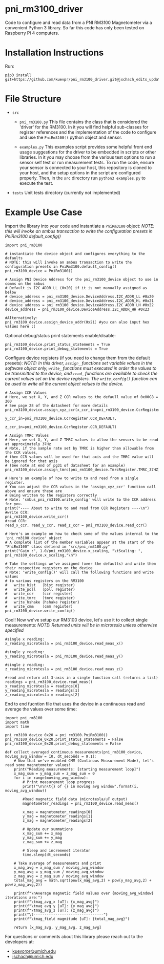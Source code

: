 # pni_rm3100_driver
Code to configure and read data from a PNI RM3100 Magnetometer via a convenient Python 3 library. So far this code has only been tested on Raspberry Pi 4 computers. 

# Installation Instructions
Run: 

```
pip3 install git+https://github.com/kuevpr/pni_rm3100_driver.git@jschach_edits_updated_install_instructions
```

# File Structure
* `src`
    * `pni_rm3100.py`
This file contains the class that is considered the 'driver' for the RM3100. In it you will find helpful sub-classes for register references and the implementation of the code to configure and use the `PniRm3100()` python object and sensor.  

    * `examples.py`
This examples script provides some helpful front end usage suggestions for the driver to be embedded in scripts or other libraries. In it you may choose from the various test options to run a sensor self test or run measurement tests. To run the code, ensure your sensor is connected to your host, this repository is cloned to your host, and  the setup options in the script are configured properly. Then, in the `src` directory run `python3 examples.py` to execute the test. 

* `tests`
Unit tests directory (currently not implemented)

# Example Use Case
Import the library into your code and instantiate a `PniRm3100` object:
*NOTE: this will invoke an smbus transaction to write the configuration presets in PniRm3100.default_config()*

```
import pni_rm3100

# instantiate the device object and configures everything to the defaults
# NOTE: this will invoke an smbus transaction to write the configuration presets in PniRm3100.default_config() 
pni_rm3100_device = PniRm3100()

# Assign PNI Device Address for the pni_rm3100_device object to use in comms on the smbus
# Default is I2C_ADDR_LL (0x20) if it is not manually assigned as below
# device_address = pni_rm3100_device.DeviceAddress.I2C_ADDR_LL #0x20
# device_address = pni_rm3100_device.DeviceAddress.I2C_ADDR_HL #0x21
# device_address = pni_rm3100_device.DeviceAddress.I2C_ADDR_LH #0x22
device_address = pni_rm3100_device.DeviceAddress.I2C_ADDR_HH #0x23

#Alternatively:
pni_rm3100_device.assign_device_addr(0x21) #you can also input hex values here :)
```

Optional debug/status print statements enable/disable:
```
pni_rm3100_device.print_status_statements = True
pni_rm3100_device.print_debug_statements = True
```

Configure device registers (if you need to change them from the default presets):
*NOTE: In this driver, `assign_` functions set variable values in the software object only, `write_` functions must executed in order the values to be transmitted to the device, and `read_` functions are available to check the current values set on the device registers. The `write_config()` function can be used to write all the current object values to the device.*
```
# Assign CCR Values
# Here, we set X, Y, and Z CCR values to the defaull value of 0x00C8 = 200
# See page 28 of the datasheet for more details
pni_rm3100_device.assign_xyz_ccr(x_ccr_in=pni_rm3100_device.CcrRegister.CCR_DEFAULT, 
                                    y_ccr_in=pni_rm3100_device.CcrRegister.CCR_DEFAULT, 
                                    z_ccr_in=pni_rm3100_device.CcrRegister.CCR_DEFAULT)

# Assign TMRC Values
# Here, we set X, Y, and Z TMRC values to allow the sensors to be read at approximately 37Hz
# Note, if the sample rate set by TMRC is higher than allowable from the CCR values, 
# then CCR values will be used for that axis and the TMRC value will be ignored for that axis
# (See note at end of pg31 of datasheet for an example)
pni_rm3100_device.assign_tmrc(pni_rm3100_device.TmrcRegister.TMRC_37HZ)

# Here's an example of how to write to and read from a single register. 
# You can adjust the CCR values in the 'assign_xyz_ccr' function call above and ensure these are
# Being written to the registers correctly
# Note: 'smbus_pni_rm3100.write_config' will write to the CCR address for you.
print("---- About to write to and read from CCR Registers ----\n")
#write CCR: 
pni_rm3100_device.write_ccr()
#read CCR:
read_x_ccr, read_y_ccr, read_z_ccr = pni_rm3100_device.read_ccr()

# Here's an example on how to check some of the values internal to the 'pni_rm3100_device' object
# A complete list of the member variables appear at the start of the "PniRm3100" class defiend in "src/pni_rm3100.py"
print("Gain :", 1.0/pni_rm3100_device.x_scaling, "\tScaling: ", pni_rm3100_device.x_scaling,"\n")

# Take the settings we've assigned (over the defaults) and write them their respective registers on the device 
# Note: 'write_config()' will call the following functions and write values
# to various registers on the RM3100
#   write_bist   (bist register)
#   write_poll   (poll register)
#   write_ccr    (ccr register)
#   write_tmrc   (tmrc register)
#   write_hshake (hshake register)
#   write_cmm    (cmm register)
pni_rm3100_device.write_config()
```

Cool! Now we've setup our RM3100 device, let's use it to collect single measurements:
*NOTE: Returned units will be in microtesla unless otherwise specified*
```
#single x reading:
x_reading_microtesla = pni_rm3100_device.read_meas_x()

#single y reading:
y_reading_microtesla = pni_rm3100_device.read_meas_y()

#single z reading:
z_reading_microtesla = pni_rm3100_device.read_meas_z()

#read and return all 3-axis in a single function call (returns a list)
readings = pni_rm3100_device.read_meas()
x_reading_microtesla = readings[0]
y_reading_microtesla = readings[1]
z_reading_microtesla = readings[2]
```

End to end fucntion file that uses the device in a continuous read and average the values over some time:
```
import pni_rm3100
import math  
import time

pni_rm3100_device_0x20 = pni_rm3100.PniRm3100()
pni_rm3100_device_0x20.print_status_statements = False
pni_rm3100_device_0x20.print_debug_statements = False

def collect_averaged_continuous_measurements(pni_rm3100_device, moving_avg_window = 10, dt_seconds = 0.1):
    # Now that we've enabled CMM (Continous Measurement Mode), let's read some magnetometer values!
    print("Reading measurements: [starting measurement loop]")
    x_mag_sum = y_mag_sum = z_mag_sum = 0
    for i in range(moving_avg_window):
        # Print measurement loop progress
        print("\n\n\t{} of {} in moving avg window".format(i, moving_avg_window))

        #Read magnetic field data (microtesla/uT output)
        magnetometer_readings = pni_rm3100_device.read_meas()

        x_mag = magnetometer_readings[0]
        y_mag = magnetometer_readings[1]
        z_mag = magnetometer_readings[2]

        # Update our summations
        x_mag_sum += x_mag
        y_mag_sum += y_mag
        z_mag_sum += z_mag

        # Sleep and incremenet iterator
        time.sleep(dt_seconds)

    # Take average of measurements and print
    x_mag_avg = x_mag_sum / moving_avg_window
    y_mag_avg = y_mag_sum / moving_avg_window
    z_mag_avg = z_mag_sum / moving_avg_window
    total_mag_avg = math.sqrt(pow(x_mag_avg,2) + pow(y_mag_avg,2) + pow(z_mag_avg,2))

    print(f"\nAverage magnetic field values over {moving_avg_window} iterations are:")
    print(f"\tmag_avg_x [uT]: {x_mag_avg}")
    print(f"\tmag_avg_y [uT]: {y_mag_avg}")
    print(f"\tmag_avg_z [uT]: {z_mag_avg}")
    print("\t--------------------------------")
    print(f"\tmag_field magnitude [uT]: {total_mag_avg}")

    return [x_mag_avg, y_mag_avg, z_mag_avg]
```

For questions or comments about this library please reach out to the developers at: 
* kuevorpr@umich.edu
* jschach@umich.edu



